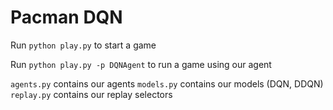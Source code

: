 # Pacman DQN

Run `python play.py` to start a game

Run `python play.py -p DQNAgent` to run a game using our agent

`agents.py` contains our agents
`models.py` contains our models (DQN, DDQN)
`replay.py` contains our replay selectors
